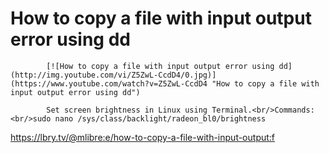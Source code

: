 # How to copy a file with input output error using dd

			[![How to copy a file with input output error using dd](http://img.youtube.com/vi/Z5ZwL-CcdD4/0.jpg)](https://www.youtube.com/watch?v=Z5ZwL-CcdD4 "How to copy a file with input output error using dd")

			Set screen brightness in Linux using Terminal.<br/>Commands:<br/>sudo nano /sys/class/backlight/radeon_bl0/brightness

https://lbry.tv/@mlibre:e/how-to-copy-a-file-with-input-output:f